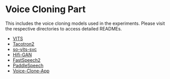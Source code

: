 # Voice Cloning Part
This includes the voice cloning models used in the experiments. Please visit the respective directories to access detailed READMEs.
- [VITS](https://github.com/TimbreWatermarking/TimbreWatermarking/tree/main/voice.clone/VITS)
- [Tacotron2](https://github.com/TimbreWatermarking/TimbreWatermarking/tree/main/voice.clone/Tacotron2)
- [so-vits-svc](https://github.com/TimbreWatermarking/TimbreWatermarking/tree/main/voice.clone/so-vits-svc)
- [Hifi-GAN](https://github.com/TimbreWatermarking/TimbreWatermarking/tree/main/voice.clone/Hifi-GAN)
- [FastSpeech2](https://github.com/TimbreWatermarking/TimbreWatermarking/tree/main/voice.clone/Fastspeech2)
- [PaddleSpeech]()
- [Voice-Clone-App]()